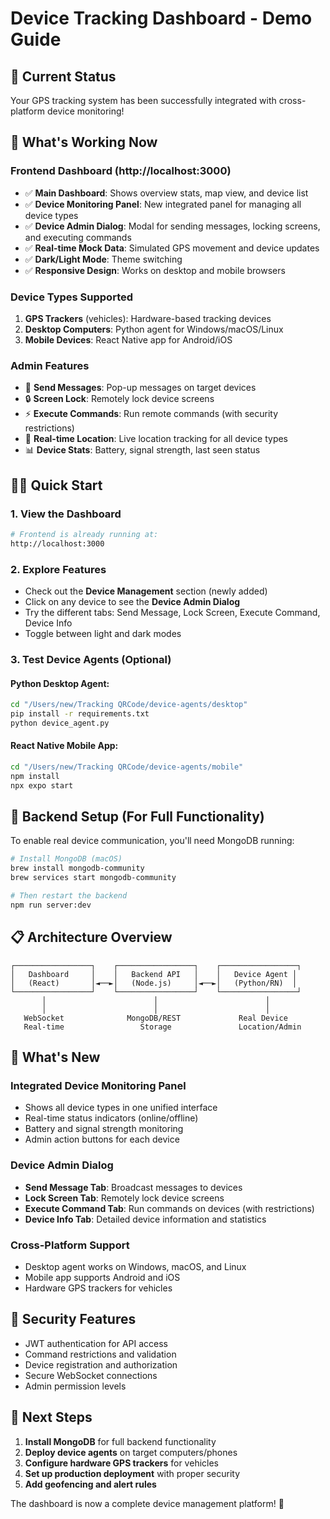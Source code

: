 # Device Tracking Dashboard - Demo Guide

## 🎯 Current Status

Your GPS tracking system has been successfully integrated with cross-platform device monitoring! 

## 🚀 What's Working Now

### Frontend Dashboard (http://localhost:3000)
- ✅ **Main Dashboard**: Shows overview stats, map view, and device list
- ✅ **Device Monitoring Panel**: New integrated panel for managing all device types
- ✅ **Device Admin Dialog**: Modal for sending messages, locking screens, and executing commands
- ✅ **Real-time Mock Data**: Simulated GPS movement and device updates
- ✅ **Dark/Light Mode**: Theme switching
- ✅ **Responsive Design**: Works on desktop and mobile browsers

### Device Types Supported
1. **GPS Trackers** (vehicles): Hardware-based tracking devices
2. **Desktop Computers**: Python agent for Windows/macOS/Linux
3. **Mobile Devices**: React Native app for Android/iOS

### Admin Features
- 📱 **Send Messages**: Pop-up messages on target devices
- 🔒 **Screen Lock**: Remotely lock device screens
- ⚡ **Execute Commands**: Run remote commands (with security restrictions)
- 📍 **Real-time Location**: Live location tracking for all device types
- 📊 **Device Stats**: Battery, signal strength, last seen status

## 🏃‍♂️ Quick Start

### 1. View the Dashboard
```bash
# Frontend is already running at:
http://localhost:3000
```

### 2. Explore Features
- Check out the **Device Management** section (newly added)
- Click on any device to see the **Device Admin Dialog**
- Try the different tabs: Send Message, Lock Screen, Execute Command, Device Info
- Toggle between light and dark modes

### 3. Test Device Agents (Optional)

#### Python Desktop Agent:
```bash
cd "/Users/new/Tracking QRCode/device-agents/desktop"
pip install -r requirements.txt
python device_agent.py
```

#### React Native Mobile App:
```bash
cd "/Users/new/Tracking QRCode/device-agents/mobile"
npm install
npx expo start
```

## 🔧 Backend Setup (For Full Functionality)

To enable real device communication, you'll need MongoDB running:

```bash
# Install MongoDB (macOS)
brew install mongodb-community
brew services start mongodb-community

# Then restart the backend
npm run server:dev
```

## 📋 Architecture Overview

```
┌─────────────────┐    ┌─────────────────┐    ┌─────────────────┐
│   Dashboard     │    │   Backend API   │    │   Device Agent │
│   (React)       │◄──►│   (Node.js)     │◄──►│   (Python/RN)  │
└─────────────────┘    └─────────────────┘    └─────────────────┘
       │                        │                        │
       │                        │                        │
   WebSocket              MongoDB/REST             Real Device
   Real-time                 Storage               Location/Admin
```

## 🎨 What's New

### Integrated Device Monitoring Panel
- Shows all device types in one unified interface
- Real-time status indicators (online/offline)
- Battery and signal strength monitoring
- Admin action buttons for each device

### Device Admin Dialog
- **Send Message Tab**: Broadcast messages to devices
- **Lock Screen Tab**: Remotely lock device screens
- **Execute Command Tab**: Run commands on devices (with restrictions)
- **Device Info Tab**: Detailed device information and statistics

### Cross-Platform Support
- Desktop agent works on Windows, macOS, and Linux
- Mobile app supports Android and iOS
- Hardware GPS trackers for vehicles

## 🔐 Security Features

- JWT authentication for API access
- Command restrictions and validation
- Device registration and authorization
- Secure WebSocket connections
- Admin permission levels

## 📱 Next Steps

1. **Install MongoDB** for full backend functionality
2. **Deploy device agents** on target computers/phones
3. **Configure hardware GPS trackers** for vehicles
4. **Set up production deployment** with proper security
5. **Add geofencing and alert rules**

The dashboard is now a complete device management platform! 🎉

